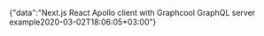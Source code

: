 {"data":"Next.js React Apollo client with Graphcool GraphQL server example2020-03-02T18:06:05+03:00"}
